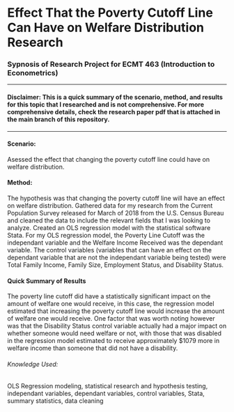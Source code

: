 # Effect That the Poverty Cutoff Line Can Have on Welfare Distribution Research
### Sypnosis of Research Project for ECMT 463 (Introduction to Econometrics)
----------------
#### Disclaimer: This is a quick summary of the scenario, method, and results for this topic that I researched and is not comprehensive. For more comprehensive details, check the research paper pdf that is attached in the main branch of this repository.
----------------
#### Scenario: 
Asessed the effect that changing the poverty cutoff line could have on welfare distribution. 
#### Method:
The hypothesis was that changing the poverty cutoff line will have an effect on welfare distribution. Gathered data for my research from the Current Population Survey released for March of 2018 from the U.S. Census Bureau and cleaned the data to include the relevant fields that I was looking to analyze. Created an OLS regression model with the statistical software Stata. For my OLS regression model, the Poverty Line Cutoff was the independant variable and the Welfare Income Received was the dependant variable. The control variables (variables that can have an effect on the dependant variable that are not the independant variable being tested) were Total Family Income, Family Size, Employment Status, and Disability Status. 
#### Quick Summary of Results
The poverty line cutoff did have a statistically significant impact on the amount of welfare one would receive, in this case, the regression model estimated that increasing the poverty cutoff line would increase the amount of welfare one would receive. One factor that was worth noting however was that the Disability Status control variable actually had a major impact on whether someone would need welfare or not, with those that was disabled in the regression model estimated to receive approximately $1079 more in welfare income than someone that did not have a disability. 
###### Knowledge Used:
OLS Regression modeling, statistical research and hypothesis testing, independant variables, dependant variables, control variables, Stata, summary statistics, data cleaning
